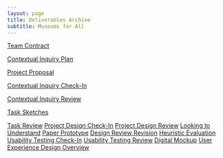 ```yaml
---
layout: page
title: Deliverables Archive  
subtitle: Museums for All 
---
```


[Team Contract]()

[Contextual Inquiry Plan]()

[Project Proposal]()

[Contextual Inquiry Check-In]()

[Contextual Inquiry Review]()

[Task Sketches]()

[Task Review]()
[Project Design Check-In]()
[Project Design Review]()
[Looking to Understand]()
[Paper Prototype]()
[Design Review Revision]()
[Heuristic Evaluation]()
[Usability Testing Check-In]()
[Usability Testing Review]()
[Digital Mockup]()
[User Experience Design Overview]()




